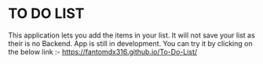 # TO DO LIST
This application lets you add the items in your list. It will not save your list as their is no Backend. App is still in development.
You can try it by clicking on the below link :- 
https://fantomdx316.github.io/To-Do-List/
